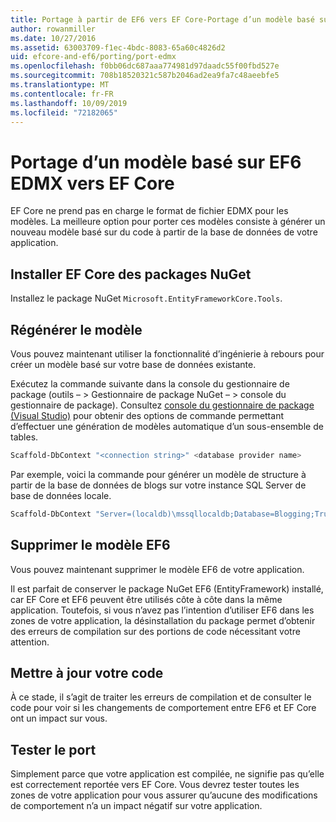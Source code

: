 ```yaml
---
title: Portage à partir de EF6 vers EF Core-Portage d’un modèle basé sur EDMX-EF
author: rowanmiller
ms.date: 10/27/2016
ms.assetid: 63003709-f1ec-4bdc-8083-65a60c4826d2
uid: efcore-and-ef6/porting/port-edmx
ms.openlocfilehash: f0bb06dc687aaa774981d97daadc55f00fbd527e
ms.sourcegitcommit: 708b18520321c587b2046ad2ea9fa7c48aeebfe5
ms.translationtype: MT
ms.contentlocale: fr-FR
ms.lasthandoff: 10/09/2019
ms.locfileid: "72182065"
---
```

# <a name="porting-an-ef6-edmx-based-model-to-ef-core"></a>Portage d’un modèle basé sur EF6 EDMX vers EF Core

EF Core ne prend pas en charge le format de fichier EDMX pour les modèles. La meilleure option pour porter ces modèles consiste à générer un nouveau modèle basé sur du code à partir de la base de données de votre application.

## <a name="install-ef-core-nuget-packages"></a>Installer EF Core des packages NuGet

Installez le package NuGet `Microsoft.EntityFrameworkCore.Tools`.

## <a name="regenerate-the-model"></a>Régénérer le modèle

Vous pouvez maintenant utiliser la fonctionnalité d’ingénierie à rebours pour créer un modèle basé sur votre base de données existante.

Exécutez la commande suivante dans la console du gestionnaire de package (outils – > Gestionnaire de package NuGet – > console du gestionnaire de package). Consultez [console du gestionnaire de package (Visual Studio)](../../core/miscellaneous/cli/powershell.md) pour obtenir des options de commande permettant d’effectuer une génération de modèles automatique d’un sous-ensemble de tables.

``` powershell
Scaffold-DbContext "<connection string>" <database provider name>
```

Par exemple, voici la commande pour générer un modèle de structure à partir de la base de données de blogs sur votre instance SQL Server de base de données locale.

``` powershell
Scaffold-DbContext "Server=(localdb)\mssqllocaldb;Database=Blogging;Trusted_Connection=True;" Microsoft.EntityFrameworkCore.SqlServer
```

## <a name="remove-ef6-model"></a>Supprimer le modèle EF6

Vous pouvez maintenant supprimer le modèle EF6 de votre application.

Il est parfait de conserver le package NuGet EF6 (EntityFramework) installé, car EF Core et EF6 peuvent être utilisés côte à côte dans la même application. Toutefois, si vous n’avez pas l’intention d’utiliser EF6 dans les zones de votre application, la désinstallation du package permet d’obtenir des erreurs de compilation sur des portions de code nécessitant votre attention.

## <a name="update-your-code"></a>Mettre à jour votre code

À ce stade, il s’agit de traiter les erreurs de compilation et de consulter le code pour voir si les changements de comportement entre EF6 et EF Core ont un impact sur vous.

## <a name="test-the-port"></a>Tester le port

Simplement parce que votre application est compilée, ne signifie pas qu’elle est correctement reportée vers EF Core. Vous devrez tester toutes les zones de votre application pour vous assurer qu’aucune des modifications de comportement n’a un impact négatif sur votre application.
